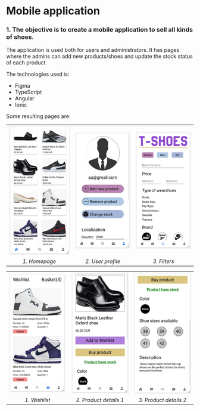 # Mobile application
### 1. The objective is to create a mobile application to sell all kinds of shoes.

The application is used both for users and administrators. It has pages where the admins can add new products/shoes and update the stock status of each product.

The technologies used is:
- Figma
- TypeScript
- Angular
- Ionic




Some resulting pages are:
<table>
  <tr>
    <td><img src="./markdown_images/homepage.png" alt="drawing" width="240" /></td>
    <td><img src="./markdown_images/profile.png" alt="drawing"width="240"/></td>
    <td><img src="./markdown_images/filters.png" alt="drawing"width="240"/></td>
</tr>
  <tr>
    <td style="text-align: center;"><em>1. Homepage</em></td>
    <td style="text-align: center;"><em>2. User profile</em></td>
    <td style="text-align: center;"><em>3. Filters</em></td>
  </tr>
</table>

<table>
  <tr>
    <td><img src="./markdown_images/whislist.png" alt="drawing" width="240" /></td>
    <td><img src="./markdown_images/product_details.png" alt="drawing"width="240"/></td>
    <td><img src="./markdown_images/product-details2.png" alt="drawing"width="240"/></td>
</tr>
  <tr>
    <td style="text-align: center;"><em>1. Wishlist</em></td>
    <td style="text-align: center;"><em>2. Product details 1</em></td>
    <td style="text-align: center;"><em>3. Product details 2</em></td>
  </tr>
</table>